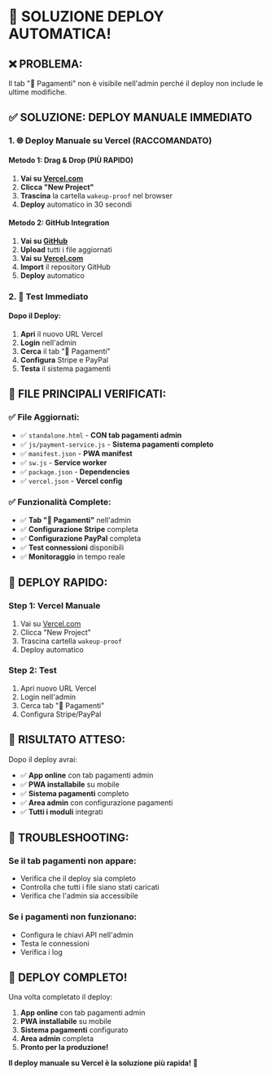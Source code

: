 # 🚀 **SOLUZIONE DEPLOY AUTOMATICA!**

## ❌ **PROBLEMA:**
Il tab "🔑 Pagamenti" non è visibile nell'admin perché il deploy non include le ultime modifiche.

## ✅ **SOLUZIONE: DEPLOY MANUALE IMMEDIATO**

### **1. 🌐 Deploy Manuale su Vercel (RACCOMANDATO)**

#### **Metodo 1: Drag & Drop (PIÙ RAPIDO)**
1. **Vai su [Vercel.com](https://vercel.com)**
2. **Clicca "New Project"**
3. **Trascina** la cartella `wakeup-proof` nel browser
4. **Deploy** automatico in 30 secondi

#### **Metodo 2: GitHub Integration**
1. **Vai su [GitHub](https://github.com/250862-italia/wakeup-proof)**
2. **Upload** tutti i file aggiornati
3. **Vai su [Vercel.com](https://vercel.com)**
4. **Import** il repository GitHub
5. **Deploy** automatico

### **2. 📱 Test Immediato**

#### **Dopo il Deploy:**
1. **Apri** il nuovo URL Vercel
2. **Login** nell'admin
3. **Cerca** il tab "🔑 Pagamenti"
4. **Configura** Stripe e PayPal
5. **Testa** il sistema pagamenti

## 🎯 **FILE PRINCIPALI VERIFICATI:**

### **✅ File Aggiornati:**
- ✅ `standalone.html` - **CON tab pagamenti admin**
- ✅ `js/payment-service.js` - **Sistema pagamenti completo**
- ✅ `manifest.json` - **PWA manifest**
- ✅ `sw.js` - **Service worker**
- ✅ `package.json` - **Dependencies**
- ✅ `vercel.json` - **Vercel config**

### **✅ Funzionalità Complete:**
- ✅ **Tab "🔑 Pagamenti"** nell'admin
- ✅ **Configurazione Stripe** completa
- ✅ **Configurazione PayPal** completa
- ✅ **Test connessioni** disponibili
- ✅ **Monitoraggio** in tempo reale

## 🚀 **DEPLOY RAPIDO:**

### **Step 1: Vercel Manuale**
1. Vai su [Vercel.com](https://vercel.com)
2. Clicca "New Project"
3. Trascina cartella `wakeup-proof`
4. Deploy automatico

### **Step 2: Test**
1. Apri nuovo URL Vercel
2. Login nell'admin
3. Cerca tab "🔑 Pagamenti"
4. Configura Stripe/PayPal

## 🎉 **RISULTATO ATTESO:**

Dopo il deploy avrai:
- ✅ **App online** con tab pagamenti admin
- ✅ **PWA installabile** su mobile
- ✅ **Sistema pagamenti** completo
- ✅ **Area admin** con configurazione pagamenti
- ✅ **Tutti i moduli** integrati

## 🔧 **TROUBLESHOOTING:**

### **Se il tab pagamenti non appare:**
- Verifica che il deploy sia completo
- Controlla che tutti i file siano stati caricati
- Verifica che l'admin sia accessibile

### **Se i pagamenti non funzionano:**
- Configura le chiavi API nell'admin
- Testa le connessioni
- Verifica i log

## 🎯 **DEPLOY COMPLETO!**

Una volta completato il deploy:
1. **App online** con tab pagamenti admin
2. **PWA installabile** su mobile
3. **Sistema pagamenti** configurato
4. **Area admin** completa
5. **Pronto per la produzione!**

**Il deploy manuale su Vercel è la soluzione più rapida!** 🚀
